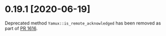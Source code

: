 # 0.19.1 [2020-06-19]

Deprecated method `Yamux::is_remote_acknowledged` has been removed
as part of [PR 1616](https://github.com/libp2p/rust-libp2p/pull/1616).

